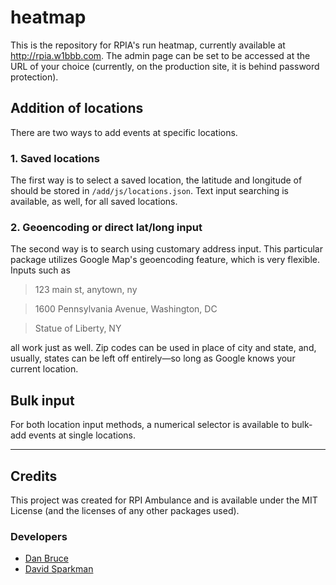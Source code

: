 # heatmap

This is the repository for RPIA's run heatmap, currently available at http://rpia.w1bbb.com. The admin page can be set to be accessed at the URL of your choice (currently, on the production site, it is behind password protection).

## Addition of locations
There are two ways to add events at specific locations.

### 1. Saved locations
The first way is to select a saved location, the latitude and longitude of should be stored in `/add/js/locations.json`. Text input searching is available, as well, for all saved locations.

### 2. Geoencoding or direct lat/long input
The second way is to search using customary address input. This particular package utilizes Google Map's geoencoding feature, which is very flexible. Inputs such as
>123 main st, anytown, ny

>1600 Pennsylvania Avenue, Washington, DC

>Statue of Liberty, NY

all work just as well. Zip codes can be used in place of city and state, and, usually, states can be left off entirely—so long as Google knows your current location.

## Bulk input

For both location input methods, a numerical selector is available to bulk-add events at single locations.

---
## Credits
This project was created for RPI Ambulance and is available under the MIT License (and the licenses of any other packages used).
### Developers
* [Dan Bruce](http://github.com/ddbruce)
* [David Sparkman](http://github.com/David-Sparky)
